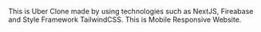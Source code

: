This is Uber Clone made by using technologies such as NextJS, Fireabase and Style Framework TailwindCSS.
This is Mobile Responsive Website.
 